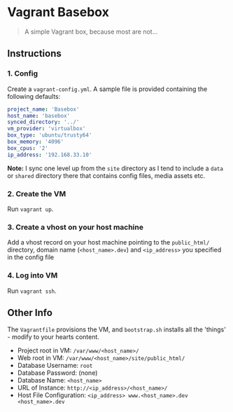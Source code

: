 # Vagrant Basebox

> A simple Vagrant box, because most are not...

## Instructions

### 1. Config

Create a `vagrant-config.yml`. A sample file is provided containing the following defaults:

```yaml
project_name: 'Basebox'
host_name: 'basebox'
synced_directory: '../'
vm_provider: 'virtualbox'
box_type: 'ubuntu/trusty64'
box_memory: '4096'
box_cpus: '2'
ip_address: '192.168.33.10'
```

**Note:** I sync one level up from the `site` directory as I tend to include a `data` or `shared` directory there that contains config files, media assets etc.

### 2. Create the VM

Run `vagrant up`.

### 3. Create a vhost on your host machine

Add a vhost record on your host machine pointing to the `public_html/` directory, domain name (`<host_name>.dev`) and `<ip_address>` you specified in the config file

### 4. Log into VM

Run `vagrant ssh`.

## Other Info

The `Vagrantfile` provisions the VM, and `bootstrap.sh` installs all the 'things' - modify to your hearts content.

+ Project root in VM: `/var/www/<host_name>/`
+ Web root in VM: `/var/www/<host_name>/site/public_html/`
+ Database Username: `root`
+ Database Password: (none)
+ Database Name: `<host_name>`
+ URL of Instance: `http://<ip_address>/<host_name>/`
+ Host File Configuration: `<ip_address> www.<host_name>.dev <host_name>.dev`
